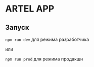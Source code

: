 # ARTEL APP

## Запуск

`npm run dev` для режима разработчика

или

`npm run prod` для режима продакшн
